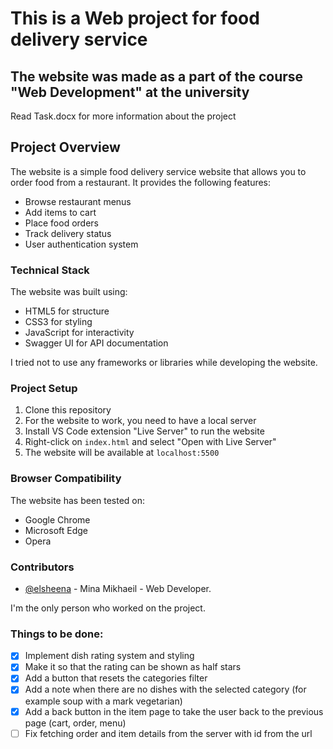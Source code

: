 # This is a Web project for food delivery service

## The website was made as a part of the course "Web Development" at the university
Read Task.docx for more information about the project

## Project Overview
The website is a simple food delivery service website that allows you to order food from a restaurant. It provides the following features:
- Browse restaurant menus
- Add items to cart
- Place food orders
- Track delivery status
- User authentication system

### Technical Stack
The website was built using:
- HTML5 for structure
- CSS3 for styling
- JavaScript for interactivity
- Swagger UI for API documentation

I tried not to use any frameworks or libraries while developing the website.

### Project Setup
1. Clone this repository
2. For the website to work, you need to have a local server
3. Install VS Code extension "Live Server" to run the website
4. Right-click on `index.html` and select "Open with Live Server"
5. The website will be available at `localhost:5500`

### Browser Compatibility
The website has been tested on:
- Google Chrome
- Microsoft Edge
- Opera

### Contributors
- [@elsheena](https://github.com/elsheena) - Mina Mikhaeil - Web Developer.

I'm the only person who worked on the project.

### Things to be done:
- [x] Implement dish rating system and styling
- [x] Make it so that the rating can be shown as half stars
- [x] Add a button that resets the categories filter
- [x] Add a note when there are no dishes with the selected category (for example soup with a mark vegetarian)
- [x] Add a back button in the item page to take the user back to the previous page (cart, order, menu)
- [ ] Fix fetching order and item details from the server with id from the url
